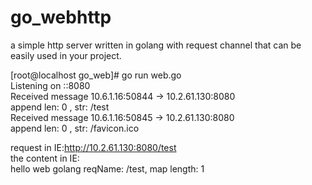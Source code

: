 # go_webhttp
a simple http server written in golang with request channel that can be easily used in your project.

[root@localhost go_web]# go run web.go <br>
Listening on ::8080<br>
Received message 10.6.1.16:50844 -> 10.2.61.130:8080 <br>
append len: 0 , str: /test<br>
Received message 10.6.1.16:50845 -> 10.2.61.130:8080 <br>
append len: 0 , str: /favicon.ico<br>


request in IE:http://10.2.61.130:8080/test<br>
the content in IE:<br>
hello web golang reqName: /test, map length: 1<br>

